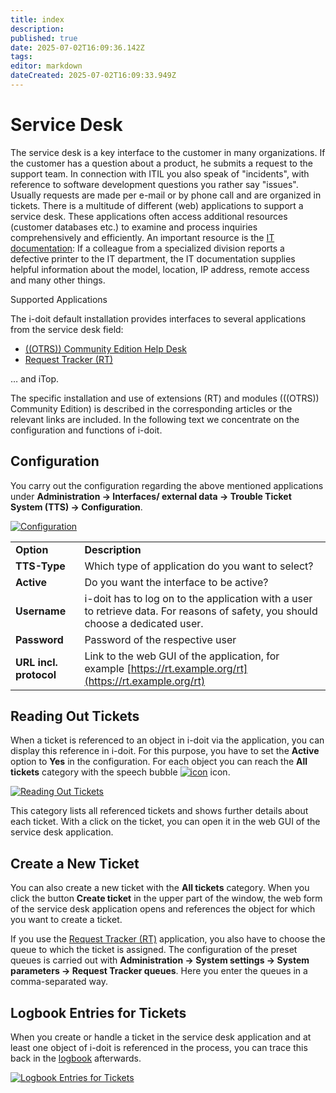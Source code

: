 ```yaml
---
title: index
description: 
published: true
date: 2025-07-02T16:09:36.142Z
tags: 
editor: markdown
dateCreated: 2025-07-02T16:09:33.949Z
---
```


# Service Desk

The service desk is a key interface to the customer in many organizations. If the customer has a question about a product, he submits a request to the support team. In connection with ITIL you also speak of "incidents", with reference to software development questions you rather say "issues". Usually requests are made per e-mail or by phone call and are organized in tickets. There is a multitude of different (web) applications to support a service desk. These applications often access additional resources (customer databases etc.) to examine and process inquiries comprehensively and efficiently. An important resource is the [IT documentation](../../glossary.md): If a colleague from a specialized division reports a defective printer to the IT department, the IT documentation supplies helpful information about the model, location, IP address, remote access and many other things.

Supported Applications

The i-doit default installation provides interfaces to several applications from the service desk field:

*   [((OTRS)) Community Edition Help Desk](./otrscommunity-help-desk.md)
*   [Request Tracker (RT)](./request-tracker.md)

… and iTop.

The specific installation and use of extensions (RT) and modules (((OTRS)) Community Edition) is described in the corresponding articles or the relevant links are included. In the following text we concentrate on the configuration and functions of i-doit.

Configuration
-------------

You carry out the configuration regarding the above mentioned applications under **Administration → Interfaces/ external data → Trouble Ticket System (TTS) → Configuration**.

[![Configuration](../../assets/images/en/automation-and-integration/service-desk/0-sd.png)](../../assets/images/en/automation-and-integration/service-desk/0-sd.png)

|     |     |
| --- | --- |
| **Option** | **Description** |
| **TTS-Type** | Which type of application do you want to select? |
| **Active** | Do you want the interface to be active? |
| **Username** | i-doit has to log on to the application with a user to retrieve data. For reasons of safety, you should choose a dedicated user. |
| **Password** | Password of the respective user |
| **URL incl. protocol** | Link to the web GUI of the application, for example [https://rt.example.org/rt](https://rt.example.org/rt) |

Reading Out Tickets
-------------------

When a ticket is referenced to an object in i-doit via the application, you can display this reference in i-doit. For this purpose, you have to set the **Active** option to **Yes** in the configuration. For each object you can reach the **All tickets** category with the speech bubble [![icon](../../assets/images/en/automation-and-integration/service-desk/1-sd.png)](../../assets/images/en/automation-and-integration/service-desk/1-sd.png) icon.

[![Reading Out Tickets](../../assets/images/en/automation-and-integration/service-desk/2-sd.png)](../../assets/images/en/automation-and-integration/service-desk/2-sd.png)

This category lists all referenced tickets and shows further details about each ticket. With a click on the ticket, you can open it in the web GUI of the service desk application.

Create a New Ticket
-------------------

You can also create a new ticket with the **All tickets** category. When you click the button **Create ticket** in the upper part of the window, the web form of the service desk application opens and references the object for which you want to create a ticket.

If you use the [Request Tracker (RT)](./request-tracker.md) application, you also have to choose the queue to which the ticket is assigned. The configuration of the preset queues is carried out with **Administration → System settings → System parameters → Request Tracker queues**. Here you enter the queues in a comma-separated way.

Logbook Entries for Tickets
---------------------------

When you create or handle a ticket in the service desk application and at least one object of i-doit is referenced in the process, you can trace this back in the [logbook](../../basics/logbook.md) afterwards.

[![Logbook Entries for Tickets](../../assets/images/en/automation-and-integration/service-desk/3-sd.png)](../../assets/images/en/automation-and-integration/service-desk/3-sd.png)

